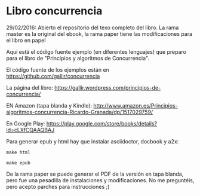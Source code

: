 Libro concurrencia
==================

29/02/2016: Abierto el repositorio del texo completo del libro. La rama master es la original del ebook, la rama paper tiene las modificaciones para el libro en papel

Aquí está el código fuente ejemplo (en diferentes lenguajes) que preparo para
el libro de "Principios y algoritmos de Concurrencia".

El código fuente de los ejemplos están en https://github.com/gallir/concurrencia

La página del libro: https://gallir.wordpress.com/principios-de-concurrencia/

EN Amazon (tapa blanda y Kindle): http://www.amazon.es/Principios-algoritmos-concurrencia-Ricardo-Granada/dp/1517029759/

En Google Play: https://play.google.com/store/books/details?id=cLXfCQAAQBAJ

Para generar epub y html hay que instalar asciidoctor, docbook y a2x:

    make html
    
    make epub
    

De la rama paper se puede generar el PDF de la versión en tapa blanda, pero fue una pesadilla de instalaciones y modificaciones. No me preguntéis, pero acepto parches para instrucciones ;)

